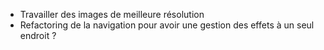 * Travailler des images de meilleure résolution
* Refactoring de la navigation pour avoir une gestion des effets à un seul endroit ?
